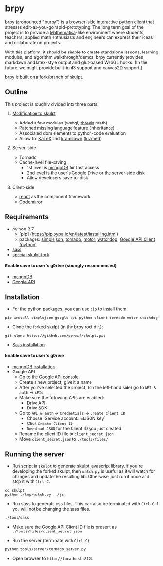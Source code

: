 # brpy #
brpy (pronounced "burpy") is a browser-side interactive python client that stresses edit-as-you-go rapid-prototyping. The long term goal of the project is to provide a [Mathematica](http://www.wolfram.com/mathematica/)-like environment where students, teachers, applied math enthusiasts and engineers can express their ideas and collaborate on projects.

With this platform, it should be simple to create standalone lessons, learning modules, and algorithm walkthrough/demos. brpy currently provides markdown and latex-style output and glut-based WebGL hooks. (In the future, we might provide built-in d3 support and canvas2D support.)

brpy is built on a fork/branch of [skulpt](https://github.com/skulpt/skulpt).

## Outline ##
This project is roughly divided into three parts:

1. [Modification to skulpt](https://github.com/poweif/skulpt)
   - Added a few modules (webgl, [threejs](http://threejs.org/) math)
   - Patched missing language feature (inheritance)
   - Associated dom elements to python-code evaluation
   - Allow for [KaTeX](https://github.com/Khan/KaTeX) and [kramdown](http://kramdown.gettalong.org/) ([kramed](https://github.com/GitbookIO/kramed))

2. Server-side
   - [Tornado](http://www.tornadoweb.org/en/stable/)
   - Cache-level file-saving
     - 1st level is [mongoDB](http://www.mongodb.org) for fast access
     - 2nd level is the user's Google Drive or the server-side disk
     - Allow developers save-to-disk

3. Client-side
   - [react](http://reactjs.org/) as the component framework
   - [Codemirror](https://codemirror.net/)

## Requirements ##
- python 2.7
  - [pip] (https://pip.pypa.io/en/latest/installing.html)
  - packages:
    [simplejson](https://pypi.python.org/pypi/simplejson),
    [tornado](https://pypi.python.org/pypi/tornado),
    [motor](https://motor.readthedocs.org/en/stable/installation.html),
    [watchdog](http://pythonhosted.org/watchdog/installation.html),
    [Google API Client (python)](https://developers.google.com/api-client-library/python/start/installation)
- [sass](http://www.sass-lang.com)
- [special skulpt fork](https://github.com/poweif/skulpt)

#### Enable save to user's gDrive (strongly recommended) ####
- [mongoDB](http://www.mongodb.org)
- [Google API](https://console.developers.google.com/)

## Installation ##
- For the python packages, you can use `pip` to install them:
```
pip install simplejson google-api-python-client tornado motor watchdog
```
- Clone the forked skulpt (in the brpy root dir.):
```
git clone https://github.com/poweif/skulpt.git
```
- [Sass installation](http://www.sass-lang.com/install)

#### Enable save to user's gDrive ####
- [mongoDB installation](http://docs.mongodb.org/manual/installation/)
- Google API
  - Go to the [Google API console](https://console.developers.google.com/project)
  - Create a new project, give it a name
  - After you've selected the project, (on the left-hand side) go to `API & auth` -> `APIs`
  - Make sure the following APIs are enabled:
    - Drive API
    - Drive SDK
  - Go to `API & auth` -> `Credentials` -> `Create Client ID`
    - Choose 'Service account` and `JSON key`
    - Click `Create Client ID`
    - `Download JSON` for the Client ID you just created
  - Rename the client ID file to `client_secret.json`
  - Move `client_secret.json` to `./tools/files/`

## Running the server ##
- Run script in `skulpt` to generate skulpt javascript library. If you're developing the forked skulpt, then `watch.py` is useful as it will watch for changes and update the resulting lib. Otherwise, just run it once and stop it with `Ctrl-C`.
```
cd skulpt
python ./tmp/watch.py ../js
```
- Run sass to generate css files. This can also be terminated with `Ctrl-C` if you will not be changing the sass files.
```
./tool/sass
```

- Make sure the Google API Client ID file is present as `./tools/files/client_secret.json`

- Run the server (terminate with `Ctrl-C`)
```
python tools/server/tornado_server.py
```
- Open browser to `http://localhost:8124`
